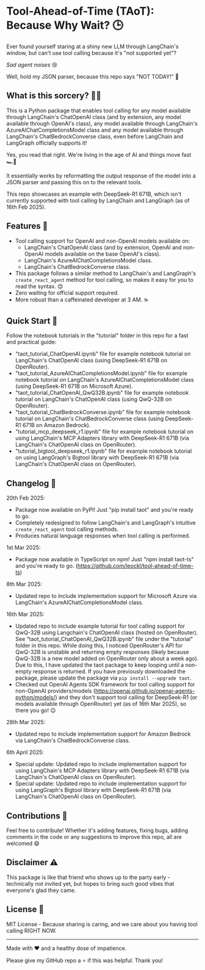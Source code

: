 # Tool-Ahead-of-Time (TAoT): Because Why Wait? 🕒
Ever found yourself staring at a shiny new LLM through LangChain's window, but can't use tool calling because it's "not supported yet"? 

*Sad agent noises* 😢

Well, hold my JSON parser, because this repo says "NOT TODAY!" 🦾

## What is this sorcery? 🧙‍♂️

This is a Python package that enables tool calling for any model available through LangChain's ChatOpenAI class (and by extension, any model available through OpenAI's class), any model available through LangChain's AzureAIChatCompletionsModel class and any model available through LangChain's ChatBedrockConverse class, even before LangChain and LangGraph officially supports it! 

Yes, you read that right. We're living in the age of AI and things move fast 🏎️💨

It essentially works by reformatting the output response of the model into a JSON parser and passing this on to the relevant tools.

This repo showcases an example with DeepSeek-R1 671B, which isn't currently supported with tool calling by LangChain and LangGraph (as of 16th Feb 2025).

## Features 🌟

- Tool calling support for OpenAI and non-OpenAI models available on:
  - LangChain's ChatOpenAI class (and by extension, OpenAI and non-OpenAI models available on the base OpenAI's class).
  - LangChain's AzureAIChatCompletionsModel class.
  - LangChain's ChatBedrockConverse class.
- This package follows a similar method to LangChain's and LangGraph's `create_react_agent` method for tool calling, so makes it easy for you to read the syntax. 😊
- Zero waiting for official support required.
- More robust than a caffeinated developer at 3 AM. ☕

## Quick Start 🚀

Follow the notebook tutorials in the "tutorial" folder in this repo for a fast and practical guide:
- "taot_tutorial_ChatOpenAI.ipynb" file for example notebook tutorial on LangChain's ChatOpenAI class (using DeepSeek-R1 671B on OpenRouter).
- "taot_tutorial_AzureAIChatCompletionsModel.ipynb" file for example notebook tutorial on LangChain's AzureAIChatCompletionsModel class (using DeepSeek-R1 671B on Microsoft Azure).
- "taot_tutorial_ChatOpenAI_QwQ32B.ipynb" file for example notebook tutorial on LangChain's ChatOpenAI class (using QwQ-32B on OpenRouter).
- "taot_tutorial_ChatBedrockConverse.ipynb" file for example notebook tutorial on LangChain's ChatBedrockConverse class (using DeepSeek-R1 671B on Amazon Bedrock).
- "tutorial_mcp_deepseek_r1.ipynb" file for example notebook tutorial on using LangChain's MCP Adapters library with DeepSeek-R1 671B (via LangChain's ChatOpenAI class on OpenRouter).
- "tutorial_bigtool_deepseek_r1.ipynb" file for example notebook tutorial on using LangGraph's Bigtool library with DeepSeek-R1 671B (via LangChain's ChatOpenAI class on OpenRouter).

## Changelog 📖

20th Feb 2025:
- Package now available on PyPI! Just "pip install taot" and you're ready to go.
- Completely redesigned to follow LangChain's and LangGraph's intuitive `create_react_agent` tool calling methods.
- Produces natural language responses when tool calling is performed.

1st Mar 2025:
- Package now available in TypeScript on npm! Just "npm install taot-ts" and you're ready to go. (https://github.com/leockl/tool-ahead-of-time-ts)

8th Mar 2025:
- Updated repo to include implementation support for Microsoft Azure via LangChain's AzureAIChatCompletionsModel class.

16th Mar 2025:
- Updated repo to include example tutorial for tool calling support for QwQ-32B using Langchain's ChatOpenAI class (hosted on OpenRouter). See "taot_tutorial_ChatOpenAI_QwQ32B.ipynb" file under the "tutorial" folder in this repo. While doing this, I noticed OpenRouter's API for QwQ-32B is unstable and returning empty responses (likely because QwQ-32B is a new model added on OpenRouter only about a week ago). Due to this, I have updated the taot package to keep looping until a non-empty response is returned. If you have previously downloaded the package, please update the package via `pip install --upgrade taot`.
- Checked out OpenAI Agents SDK framework for tool calling support for non-OpenAI providers/models (https://openai.github.io/openai-agents-python/models/) and they don't support tool calling for DeepSeek-R1 (or models available through OpenRouter) yet (as of 16th Mar 2025), so there you go! 😉

28th Mar 2025:
- Updated repo to include implementation support for Amazon Bedrock via LangChain's ChatBedrockConverse class.

6th April 2025:
- Special update: Updated repo to include implementation support for using LangChain's MCP Adapters library with DeepSeek-R1 671B (via LangChain's ChatOpenAI class on OpenRouter).
- Special update: Updated repo to include implementation support for using LangGraph's Bigtool library with DeepSeek-R1 671B (via LangChain's ChatOpenAI class on OpenRouter).

## Contributions 🤝

Feel free to contribute! Whether it's adding features, fixing bugs, adding comments in the code or any suggestions to improve this repo, all are welcomed 😄

## Disclaimer ⚠️

This package is like that friend who shows up to the party early - technically not invited yet, but hopes to bring such good vibes that everyone's glad they came.

## License 📜

MIT License - Because sharing is caring, and we care about you having tool calling RIGHT NOW.

---

Made with ❤️ and a healthy dose of impatience. 

Please give my GitHub repo a ⭐ if this was helpful. Thank you!

